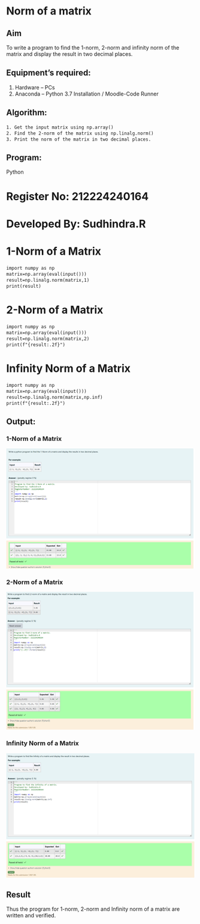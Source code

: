 # Norm of a matrix
## Aim
To write a program to find the 1-norm, 2-norm and infinity norm of the matrix and display the result in two decimal places.
## Equipment’s required:
1.	Hardware – PCs
2.	Anaconda – Python 3.7 Installation / Moodle-Code Runner
## Algorithm:
	1. Get the input matrix using np.array()   
    2. Find the 2-norm of the matrix using np.linalg.norm()
	3. Print the norm of the matrix in two decimal places.
## Program:
Python
# Register No: 212224240164
# Developed By: Sudhindra.R
# 1-Norm of a Matrix
```
import numpy as np
matrix=np.array(eval(input()))
result=np.linalg.norm(matrix,1)
print(result)
```



# 2-Norm of a Matrix
```
import numpy as np
matrix=np.array(eval(input()))
result=np.linalg.norm(matrix,2)
print(f"{result:.2f}")
```



# Infinity Norm of a Matrix
```
import numpy as np
matrix=np.array(eval(input()))
result=np.linalg.norm(matrix,np.inf)
print(f"{result:.2f}")
```





## Output:
### 1-Norm of a Matrix
![alt text](image.png)

### 2-Norm of a Matrix
![alt text](image-1.png)
### Infinity Norm of a Matrix
![alt text](image-2.png)

## Result
Thus the program for 1-norm, 2-norm and Infinity norm of a matrix are written and verified.
